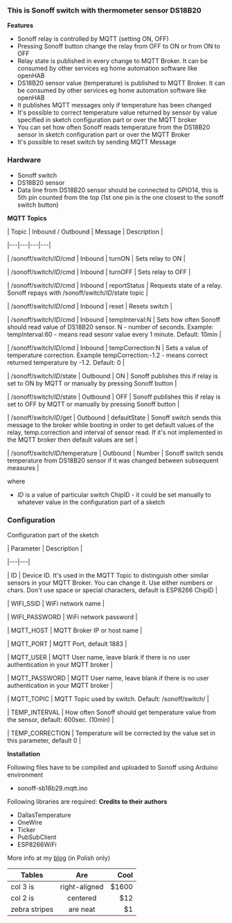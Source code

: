 ### This is Sonoff switch with thermometer sensor DS18B20

**Features**
* Sonoff relay is controlled by MQTT (setting ON, OFF)
* Pressing Sonoff button change the relay from OFF to ON or from ON to OFF
* Relay state is published in every change to MQTT Broker. It can be consumed by other services eg home automation software like openHAB
* DS18B20 sensor value (temperature) is published to MQTT Broker. It can be consumed by other services eg home automation software like openHAB
* It publishes MQTT messages only if temperature has been changed
* It's possible to correct temperature value returned by sensor by value specified in sketch configuration part or over the MQTT broker
* You can set how often Sonoff reads temperature from the DS18B20 sensor in sketch configuration part or over the MQTT Broker
* It's possible to reset switch by sending MQTT Message

### Hardware
* Sonoff switch
* DS18B20 sensor
* Data line from DS18B20 sensor  should be connected to GPIO14, this is 5th pin counted from the top (1st one pin is the one closest to the sonoff switch button)


**MQTT Topics** 

| Topic  | Inbound / Outbound | Message | Description |

|---|---|---|---| 

| /sonoff/switch/*ID*/cmd | Inbound | turnON | Sets relay to ON  | 

| /sonoff/switch/*ID*/cmd | Inbound | turnOFF | Sets relay to OFF | 

| /sonoff/switch/*ID*/cmd | Inbound | reportStatus | Requests state of a relay. Sonoff repays with /sonoff/switch/*ID*/state topic | 

| /sonoff/switch/*ID*/cmd | Inbound | reset |  Resets switch | 

| /sonoff/switch/*ID*/cmd | Inbound | tempInterval:N |  Sets how often Sonoff should read value of DS18B20 sensor. N - number of seconds. Example: tempInterval:60 - means read sesonr value every 1 minute. Default: 10min  | 

| /sonoff/switch/*ID*/cmd | Inbound | tempCorrection:N |  Sets a value of temperature correction. Example tempCorrection:-1.2 - means correct returned temperature by -1.2. Default: 0 | 

| /sonoff/switch/*ID*/state | Outbound | ON | Sonoff  publishes this if relay is set to ON by MQTT or manually by pressing Sonoff button |

| /sonoff/switch/*ID*/state | Outbound | OFF | Sonoff  publishes this if relay is set to OFF by MQTT or manually by pressing Sonoff button |

| /sonoff/switch/*ID*/get | Outbound | defaultState | Sonoff switch sends this message to the broker while booting in order to get default values of the relay, temp.correction and interval of sensor read. If it's not implemented in the MQTT broker then default values are set | 

| /sonoff/switch/*ID*/temperature | Outbound | Number | Sonoff switch sends temperature from DS18B20 sensor if it was changed between subsequent measures | 



where 
*  _ID_ is a value of particular switch ChipID - it could be set manually to whatever value in the configuration part of a sketch


### Configuration
Configuration part of the sketch

| Parameter  | Description |

|---|---|

| ID | Device ID. It's used in the MQTT Topic to distinguish other similar sensors in your MQTT Broker. You can change it. Use either numbers or chars. Don't use space or special characters, default is ESP8266 ChipID |

| WIFI_SSID  | WiFi network name |

| WIFI_PASSWORD   | WiFi network password |

| MQTT_HOST  | MQTT Broker IP or host name |

| MQTT_PORT  | MQTT Port, default 1883 |

| MQTT_USER  | MQTT User name, leave blank if there is no user authentication in your MQTT broker |

| MQTT_PASSWORD  | MQTT User name, leave blank if there is no user authentication in your MQTT broker |

| MQTT_TOPIC  | MQTT Topic used by switch. Default: /sonoff/switch/ |

| TEMP_INTERVAL  | How often Sonoff should get temperature value from the sensor, default: 600sec. (10min) |

| TEMP_CORRECTION   | Temperature will be corrected by the value set in this parameter, default 0 |

**Installation**

Following files have to be compiled and uploaded to Sonoff using Arduino environment
* sonoff-sb18b29.mqtt.ino

Following libraries are required: **Credits to their authors**
* DallasTemperature
* OneWire
* Ticker
* PubSubClient
* ESP8266WiFi


More info at my [blog](http://smart-house.adrian.czabanowski.com/sonoff-mqtt-ds18b20-oprogramowanie/) (in Polish only)


| Tables        | Are           | Cool  |
| ------------- |:-------------:| -----:|
| col 3 is      | right-aligned | $1600 |
| col 2 is      | centered      |   $12 |
| zebra stripes | are neat      |    $1 |
